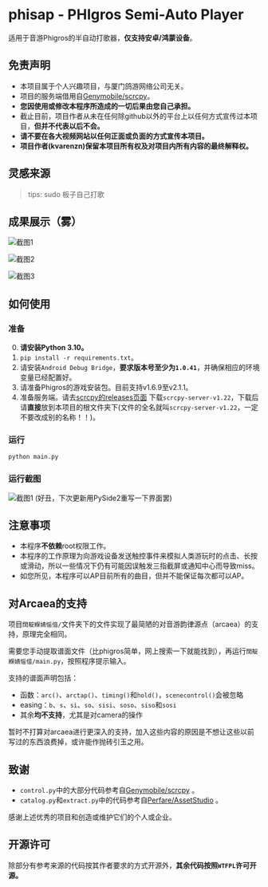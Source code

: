 # phisap - PHIgros Semi-Auto Player
适用于音游Phigros的半自动打歌器，**仅支持安卓/鸿蒙设备**。

## 免责声明
+ 本项目属于个人兴趣项目，与厦门鸽游网络公司无关。
+ 项目的服务端借用自[Genymobile/scrcpy](https://github.com/Genymobile/scrcpy)。
+ **您因使用或修改本程序所造成的一切后果由您自己承担。**
+ 截止目前，项目作者从未在任何除github以外的平台上以任何方式宣传过本项目，**但并不代表以后不会。**
+ **请不要在各大视频网站以任何正面或负面的方式宣传本项目。**
+ **项目作者(kvarenzn)保留本项目所有权及对项目内所有内容的最终解释权。**

## 灵感来源
> tips: sudo 板子自己打歌

## 成果展示（雾）

![截图1](./screenshots/phone-shot1.jpg)

![截图2](./screenshots/phone-shot2.jpg)

![截图3](./screenshots/phone-shot3.jpg)

## 如何使用

### 准备
0. **请安装Python 3.10。**
1. `pip install -r requirements.txt`。
2. 请安装`Android Debug Bridge`，**要求版本号至少为`1.0.41`**，并确保相应的环境变量已经配置好。
3. 请准备Phigros的游戏安装包。目前支持v1.6.9至v2.1.1。
4. 准备服务端。请去[scrcpy的releases页面](https://github.com/Genymobile/scrcpy/releases) 下载`scrcpy-server-v1.22`，下载后请**直接**放到本项目的根文件夹下(文件的全名就叫`scrcpy-server-v1.22`，一定不要改成别的名称！！)。

### 运行
```bash
python main.py
```

### 运行截图
![截图1](./screenshots/shot1.png)
(好丑，下次更新用PySide2重写一下界面罢)

## 注意事项
+ 本程序**不依赖**root权限工作。
+ 本程序的工作原理为向游戏设备发送触控事件来模拟人类游玩时的点击、长按或滑动，所以一些情况下仍有可能因误触发三指截屏或通知中心而导致miss。
+ 如您所见，本程序可以AP目前所有的曲目，但并不能保证每次都可以AP。

## 对Arcaea的支持
项目`闊靛緥婧愮偣/`文件夹下的文件实现了最简陋的对音游韵律源点（arcaea）的支持，原理完全相同。

需要您手动提取谱面文件（比phigros简单，网上搜索一下就能找到），再运行`闊靛緥婧愮偣/main.py`，按照程序提示输入。

支持的谱面声明包括：
+ 函数：`arc()`、`arctap()`、`timing()`和`hold()`，`scenecontrol()`会被忽略
+ easing：`b`、`s`、`si`、`so`、`sisi`、`soso`、`siso`和`sosi`
+ 其余**均不支持**，尤其是对camera的操作

暂时不打算对arcaea进行更深入的支持，加入这些内容的原因是不想让这些以前写过的东西浪费掉，或许能作抛砖引玉之用。

## 致谢
+ `control.py`中的大部分代码参考自[Genymobile/scrcpy](https://github.com/Genymobile/scrcpy) 。
+ `catalog.py`和`extract.py`中的代码参考自[Perfare/AssetStudio](https://github.com/Perfare/AssetStudio) 。

感谢上述优秀的项目和创造或维护它们的个人或企业。

## 开源许可
除部分有参考来源的代码按其作者要求的方式开源外，**其余代码按照`WTFPL`许可开源。**
